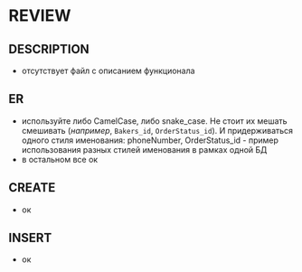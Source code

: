 REVIEW
======

DESCRIPTION
-----------
- отсутствует файл с описанием функционала

ER
--
- используйте либо CamelCase, либо snake_case. Не стоит их мешать смешивать (*например*, `Bakers_id`, `OrderStatus_id`). И придерживаться одного стиля именования: phoneNumber, OrderStatus_id - пример использования разных стилей именования в рамках одной БД
- в остальном все ок

CREATE
------
- ок

INSERT
------
- ок